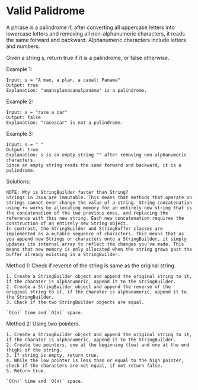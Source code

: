# Valid Palidrome

A phrase is a palindrome if, after converting all uppercase letters into lowercase letters and removing all non-alphanumeric characters, it reads the same forward and backward. Alphanumeric characters include letters and numbers.

Given a string s, return true if it is a palindrome, or false otherwise.

Example 1:

    Input: s = "A man, a plan, a canal: Panama"
    Output: true
    Explanation: "amanaplanacanalpanama" is a palindrome.

Example 2:

    Input: s = "race a car"
    Output: false
    Explanation: "raceacar" is not a palindrome.

Example 3:

    Input: s = " "
    Output: true
    Explanation: s is an empty string "" after removing non-alphanumeric characters.
    Since an empty string reads the same forward and backward, it is a palindrome.

Solutions:

    NOTE: Why is StringBuilder faster than String?
    Strings in Java are immutable. This means that methods that operate on strings cannot ever change the value of a string. String concatenation using += works by allocating memory for an entirely new string that is the concatenation of the two previous ones, and replacing the reference with this new string. Each new concatenation requires the construction of an entirely new String object.
    In contrast, the StringBuilder and StringBuffer classes are implemented as a mutable sequence of characters. This means that as you append new Strings or characters onto a StringBuilder, it simply updates its internal array to reflect the changes you've made. This means that new memory is only allocated when the string grows past the buffer already existing in a StringBuilder.

Method 1: Check if reverse of the string is same as the original string.

    1. Create a StringBuilder object and append the original string to it, if the charater is alphanumeric, append it to the StringBuilder.
    2. Create a StringBuilder object and append the reverse of the original string to it, if the charater is alphanumeric, append it to the StringBuilder.
    3. Check if the two StringBuilder objects are equal.

    `O(n)` time and `O(n)` space.

Method 2: Using two pointers.

    1. Create a StringBuilder object and append the original string to it, if the charater is alphanumeric, append it to the StringBuilder.
    2. Create two pointers, one at the beginning (low) and one at the end (high) of the string.
    3. If string is empty, return true.
    4. While the low pointer is less than or equal to the high pointer, check if the characters are not equal, if not return false.
    5. Return true.

    `O(n)` time and `O(n)` space.
